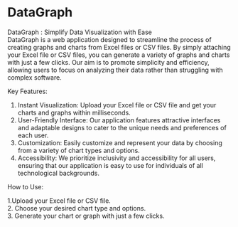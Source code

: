 <h1> DataGraph </h1>
DataGraph : Simplify Data Visualization with Ease<br>
DataGraph is a web application designed to streamline the process of creating graphs and charts from Excel files or CSV files. By simply attaching your Excel file or CSV files, you can generate a variety of graphs and charts with just a few clicks. Our aim is to promote simplicity and efficiency, allowing users to focus on analyzing their data rather than struggling with complex software.

Key Features:
1. Instant Visualization: Upload your Excel file or CSV file and get your charts and graphs within milliseconds.
2. User-Friendly Interface: Our application features attractive interfaces and adaptable designs to cater to the unique needs and preferences of each user.
3. Customization: Easily customize and represent your data by choosing from a variety of chart types and options.
4. Accessibility: We prioritize inclusivity and accessibility for all users, ensuring that our application is easy to use for individuals of all technological backgrounds.

How to Use: 

1.Upload your Excel file or CSV file.                       
2. Choose your desired chart type and options.                         
3. Generate your chart or graph with just a few clicks.

